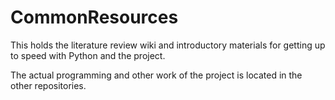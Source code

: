 CommonResources
===============

This holds the literature review wiki and introductory materials for getting up to speed with Python and the project.

The actual programming and other work of the project is located in the other repositories.
